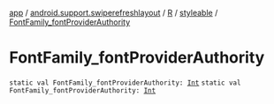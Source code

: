 [app](../../../index.md) / [android.support.swiperefreshlayout](../../index.md) / [R](../index.md) / [styleable](index.md) / [FontFamily_fontProviderAuthority](./-font-family_font-provider-authority.md)

# FontFamily_fontProviderAuthority

`static val FontFamily_fontProviderAuthority: `[`Int`](https://kotlinlang.org/api/latest/jvm/stdlib/kotlin/-int/index.html)
`static val FontFamily_fontProviderAuthority: `[`Int`](https://kotlinlang.org/api/latest/jvm/stdlib/kotlin/-int/index.html)